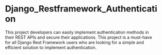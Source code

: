 # Django_Restframework_Authentication
This project developers can easily implement authentication methods in their REST APIs and secure their applications. This project is a must-have for all Django Rest Framework users who are looking for a simple and efficient solution to implement authentication.
